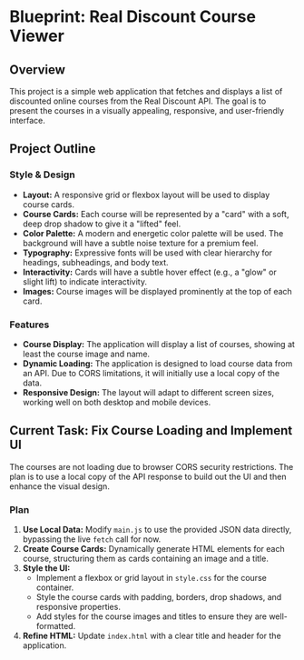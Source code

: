# Blueprint: Real Discount Course Viewer

## Overview

This project is a simple web application that fetches and displays a list of discounted online courses from the Real Discount API. The goal is to present the courses in a visually appealing, responsive, and user-friendly interface.

## Project Outline

### Style & Design

*   **Layout:** A responsive grid or flexbox layout will be used to display course cards.
*   **Course Cards:** Each course will be represented by a "card" with a soft, deep drop shadow to give it a "lifted" feel.
*   **Color Palette:** A modern and energetic color palette will be used. The background will have a subtle noise texture for a premium feel.
*   **Typography:** Expressive fonts will be used with clear hierarchy for headings, subheadings, and body text.
*   **Interactivity:** Cards will have a subtle hover effect (e.g., a "glow" or slight lift) to indicate interactivity.
*   **Images:** Course images will be displayed prominently at the top of each card.

### Features

*   **Course Display:** The application will display a list of courses, showing at least the course image and name.
*   **Dynamic Loading:** The application is designed to load course data from an API. Due to CORS limitations, it will initially use a local copy of the data.
*   **Responsive Design:** The layout will adapt to different screen sizes, working well on both desktop and mobile devices.

## Current Task: Fix Course Loading and Implement UI

The courses are not loading due to browser CORS security restrictions. The plan is to use a local copy of the API response to build out the UI and then enhance the visual design.

### Plan

1.  **Use Local Data:** Modify `main.js` to use the provided JSON data directly, bypassing the live `fetch` call for now.
2.  **Create Course Cards:** Dynamically generate HTML elements for each course, structuring them as cards containing an image and a title.
3.  **Style the UI:**
    *   Implement a flexbox or grid layout in `style.css` for the course container.
    *   Style the course cards with padding, borders, drop shadows, and responsive properties.
    *   Add styles for the course images and titles to ensure they are well-formatted.
4.  **Refine HTML:** Update `index.html` with a clear title and header for the application.
